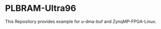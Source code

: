 PLBRAM-Ultra96
=======================================================================

This Repository provides example for u-dma-buf and ZynqMP-FPGA-Linux.




